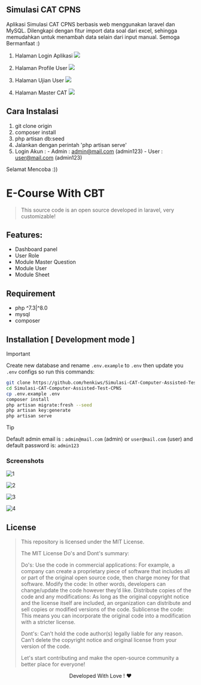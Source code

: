 ## Simulasi CAT CPNS

Aplikasi Simulasi CAT CPNS berbasis web menggunakan laravel dan MySQL. Dilengkapi dengan fitur import data soal dari excel, sehingga memudahkan untuk menambah data selain dari input manual. Semoga Bermanfaat :)

1. Halaman Login Aplikasi
![](screenshoot/login.png)

2. Halaman Profile User
![](screenshoot/profile.png)

3. Halaman Ujian User
![](screenshoot/exam.png)

4. Halaman Master CAT
![](screenshoot/master.png)

## Cara Instalasi
1. git clone origin 
2. composer install
3. php artisan db:seed
4. Jalankan dengan perintah 'php artisan serve'
5. Login Akun : - Admin : admin@mail.com (admin123) - User : user@mail.com (admin123)

Selamat Mencoba :))

# E-Course With CBT

> This source code is an open source developed in laravel, very customizable!

## Features:

- Dashboard panel
- User Role
- Module Master Question
- Module User
- Module Sheet

## Requirement

- php ^7.3|^8.0
- mysql
- composer


## Installation [ Development mode ]

> [!IMPORTANT]  
> Create new database and rename `.env.example` to `.env` then update you `.env` configs so run this commands:

```bash
git clone https://github.com/henkiws/Simulasi-CAT-Computer-Assisted-Test-CPNS
cd Simulasi-CAT-Computer-Assisted-Test-CPNS
cp .env.example .env
composer install
php artisan migrate:fresh --seed
php artisan key:generate
php artisan serve

```

> [!TIP]
> Default admin email is : `admin@mail.com` (admin) or `user@mail.com` (user) and default password is: `admin123`

### Screenshots

![1](https://raw.githubusercontent.com/henkiws/Simulasi-CAT-Computer-Assisted-Test-CPNS/master/screenshot/login.png)

![2](https://raw.githubusercontent.com/henkiws/Simulasi-CAT-Computer-Assisted-Test-CPNS/master/screenshot/profile.png)

![3](https://raw.githubusercontent.com/henkiws/Simulasi-CAT-Computer-Assisted-Test-CPNS/master/screenshot/master.png)

![4](https://raw.githubusercontent.com/henkiws/Simulasi-CAT-Computer-Assisted-Test-CPNS/master/screenshot/exam.png)


## License
> This repository is licensed under the MIT License.
>
> The MIT License Do's and Dont's summary:
>
>Do's: Use the code in commercial applications: For example, a company can create a proprietary piece of software that includes all or part of the original open source code, then charge money for that software. Modify the code: In other words, developers can change/update the code however they’d like. Distribute copies of the code and any modifications: As long as the original copyright notice and the license itself are included, an organization can distribute and sell copies or modified versions of the code. Sublicense the code: This means you can incorporate the original code into a modification with a stricter license.
>
>Dont's: Can’t hold the code author(s) legally liable for any reason. Can’t delete the copyright notice and original license from your version of the code.
>
>Let's start contributing and make the open-source community a better place for everyone!

<p align="center"> 
    Developed With Love ! ❤️
</p>